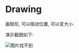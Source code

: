 # Drawing
画矩形, 可以拖动位置, 可以变大小.

演示截图如下:

![图片找不到](//https://github.com/huicuihui/Drawing/blob/master/Drawing/Screenshots/Drawing.gif)
